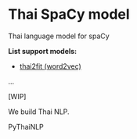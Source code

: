 # Thai SpaCy model

Thai language model for spaCy

**List support models:**
- [thai2fit (word2vec)](https://github.com/PyThaiNLP/thai_spacy_model/tree/main/th_thai2fit)

...

[WIP]


We build Thai NLP.

PyThaiNLP